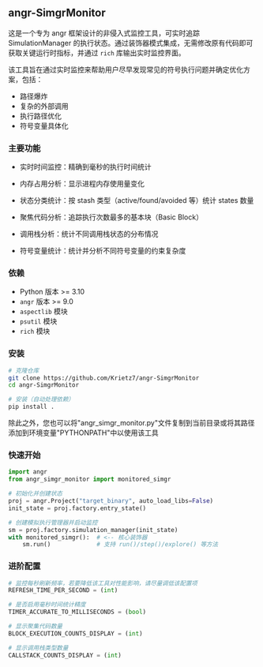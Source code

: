 ## angr-SimgrMonitor
这是一个专为 angr 框架设计的非侵入式监控工具，可实时追踪 SimulationManager 的执行状态。通过装饰器模式集成，无需修改原有代码即可获取关键运行时指标，并通过 `rich` 库输出实时监控界面。

该工具旨在通过实时监控来帮助用户尽早发现常见的符号执行问题并确定优化方案，包括：
- 路径爆炸
- 复杂的外部调用
- 执行路径优化
- 符号变量具体化

### 主要功能
- 实时时间监控：精确到毫秒的执行时间统计

- 内存占用分析：显示进程内存使用量变化

- 状态分类统计：按 stash 类型（active/found/avoided 等）统计 states 数量

- 聚焦代码分析：追踪执行次数最多的基本块（Basic Block）

- 调用栈分析：统计不同调用栈状态的分布情况

- 符号变量统计：统计并分析不同符号变量的约束复杂度

### 依赖
- Python 版本 >= 3.10
- `angr` 版本 >= 9.0
- `aspectlib` 模块
- `psutil` 模块
- `rich` 模块

### 安装

```bash
# 克隆仓库
git clone https://github.com/Krietz7/angr-SimgrMonitor
cd angr-SimgrMonitor

# 安装（自动处理依赖）
pip install .
```

除此之外，您也可以将"angr_simgr_monitor.py"文件复制到当前目录或将其路径添加到环境变量"PYTHONPATH"中以使用该工具


### 快速开始

```python
import angr
from angr_simgr_monitor import monitored_simgr

# 初始化并创建状态
proj = angr.Project("target_binary", auto_load_libs=False)
init_state = proj.factory.entry_state()

# 创建模拟执行管理器并启动监控
sm = proj.factory.simulation_manager(init_state)
with monitored_simgr():  # <-- 核心装饰器
    sm.run()             # 支持 run()/step()/explore() 等方法
```

### 进阶配置
```python
# 监控每秒刷新频率，若要降低该工具对性能影响，请尽量调低该配置项
REFRESH_TIME_PER_SECOND = (int)

# 是否启用毫秒时间统计精度
TIMER_ACCURATE_TO_MILLISECONDS = (bool)

# 显示聚集代码数量
BLOCK_EXECUTION_COUNTS_DISPLAY = (int)

# 显示调用栈类型数量
CALLSTACK_COUNTS_DISPLAY = (int)
```

